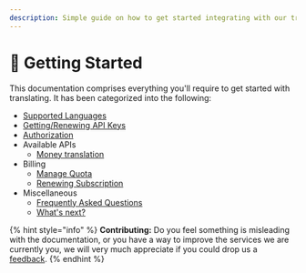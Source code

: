 ```yaml
---
description: Simple guide on how to get started integrating with our translation APIs.
---
```


# 🚀 Getting Started

This documentation comprises everything you'll require to get started with translating. It has been categorized into the following:

* [Supported Languages](supported-languages.md)
* [Getting/Renewing API Keys](get-api-key/)
* [Authorization](authorization.md)
* Available APIs
  * [Money translation](money-translation/money-translate-to-sentence/)
* Billing
  * [Manage Quota](billing/manage-quota/)
  * [Renewing Subscription](billing/renew-subscription.md)
* Miscellaneous
  * [Frequently Asked Questions](miscellaneous/faqs.md)
  * [What's next?](miscellaneous/whats-next.md)

{% hint style="info" %}
**Contributing:** Do you feel something is misleading with the documentation, or you have a way to improve the services we are currently you, we will very much appreciate if you could drop us a [feedback](miscellaneous/whats-next.md).
{% endhint %}

